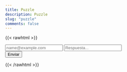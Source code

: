 ```yaml
---
title: Puzzle
description: Puzzle
slug: "puzzle"
comments: false
---
```


{{< rawhtml >}}
<script src="https://www.google.com/recaptcha/api.js" async defer></script>
<form id="form" accept-charset="UTF-8" action="https://puzzle.drkbugs.workers.dev/post" method="POST">
  <input name="email" type="email" placeholder="name@example.com">
  <input name="answer" type="text" placeholder="Respuesta...">
  <div class="g-recaptcha" data-sitekey="6LcG5f0SAAAAAPNN8gGEHzu07flHpuQqqkxaQM_W"></div>
  <button type="submit">Enviar</button>
</form>
<script type="text/javascript">
    const form = document.querySelector("#form")
    form.onsubmit = async (event) => {
        event.preventDefault()
        const data = new FormData(event.target)
        const values = Object.fromEntries(data.entries())
        const json = JSON.stringify(values, null, 2)

        var xhr = new XMLHttpRequest()
        xhr.open("POST", event.target.action, true)
        xhr.setRequestHeader('Content-Type', 'application/json')
        xhr.onreadystatechange = function() {
          if (this.readyState === XMLHttpRequest.DONE && this.status === 200) {
            console.log(this)
          }
        }
        xhr.send(json);
    }
</script>
{{< /rawhtml >}}